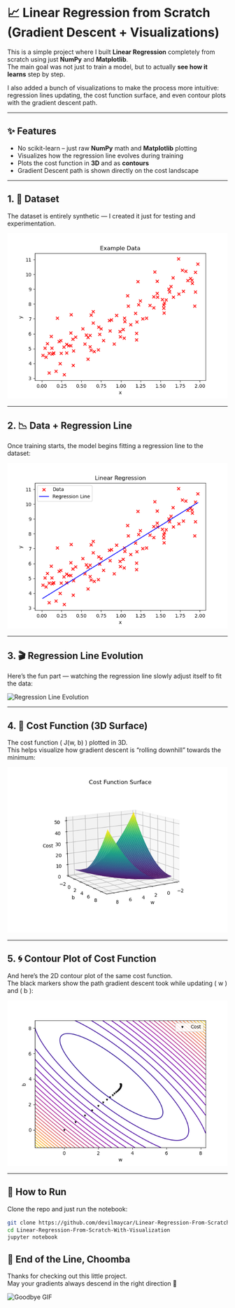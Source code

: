 # 📈 Linear Regression from Scratch (Gradient Descent + Visualizations)

This is a simple project where I built **Linear Regression** completely from scratch using just **NumPy** and **Matplotlib**.  
The main goal was not just to train a model, but to actually **see how it learns** step by step.  

I also added a bunch of visualizations to make the process more intuitive: regression lines updating, the cost function surface, and even contour plots with the gradient descent path.

---

## ✨ Features
- No scikit-learn – just raw **NumPy** math and **Matplotlib** plotting
- Visualizes how the regression line evolves during training
- Plots the cost function in **3D** and as **contours**
- Gradient Descent path is shown directly on the cost landscape

---

## 1. 💾 Dataset
The dataset is entirely synthetic — I created it just for testing and experimentation.  

![Data_Plot](Images/Data_Plot.png)

---

## 2. 📉 Data + Regression Line
Once training starts, the model begins fitting a regression line to the dataset:  

![Regression Line](Images/Data_Plot_With_Regression_Line.png)

---

## 3. 🎬 Regression Line Evolution
Here’s the fun part — watching the regression line slowly adjust itself to fit the data:  

![Regression Line Evolution](Images/Animation.gif)

---

## 4. 🌄 Cost Function (3D Surface)
The cost function \( J(w, b) \) plotted in 3D.  
This helps visualize how gradient descent is “rolling downhill” towards the minimum:  

![3D Cost Surface](Images/CostFunction.png)

---

## 5. 🌀 Contour Plot of Cost Function
And here’s the 2D contour plot of the same cost function.  
The black markers show the path gradient descent took while updating \( w \) and \( b \):  

![Contour Plot](Images/Contour_Plot_Visualization.png)

---

## 🚀 How to Run
Clone the repo and just run the notebook:

```bash
git clone https://github.com/devilmaycar/Linear-Regression-From-Scratch-With-Visualization.git
cd Linear-Regression-From-Scratch-With-Visualization
jupyter notebook
```  

## 🌃 End of the Line, Choomba  

Thanks for checking out this little project.  
May your gradients always descend in the right direction 🚀  

![Goodbye GIF](https://tenor.com/view/johnny-silverhand-cyberpunk-2077-gif-1282984467117982678)

